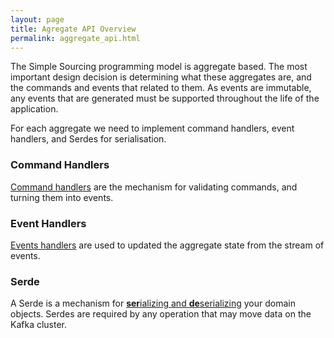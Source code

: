 ```yaml
---
layout: page
title: Agregate API Overview
permalink: aggregate_api.html
---
```


The Simple Sourcing programming model is aggregate based. The most important design decision is determining what these aggregates are, and the commands and events that related to them. As events are immutable, any events that are generated must be supported throughout the life of the application. 

For each aggregate we need to implement command handlers, event handlers, and Serdes for serialisation.

### Command Handlers

[Command handlers](commandhandlers.html) are the mechanism for validating commands, and turning them into events.

### Event Handlers

[Events handlers](eventaggregators.html) are used to updated the aggregate state from the stream of events.

### Serde

A Serde is a mechanism for [**ser**ializing and **de**serializing](serialization.html) your domain objects. 
Serdes are required by any operation that may move data on the Kafka cluster.
